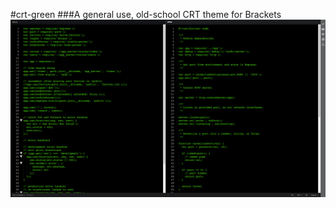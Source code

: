 #crt-green
###A general use, old-school CRT theme for Brackets
![ScreenShot](screenshots/green-code.png)